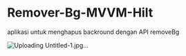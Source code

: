 # Remover-Bg-MVVM-Hilt
aplikasi untuk menghapus backround dengan API removeBg

![Uploading Untitled-1.jpg…]()
